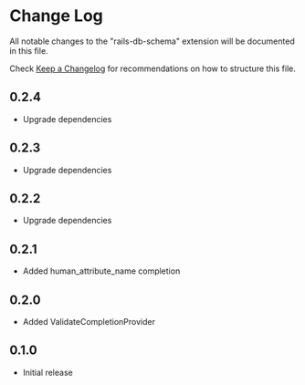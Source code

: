 # Change Log

All notable changes to the "rails-db-schema" extension will be documented in this file.

Check [Keep a Changelog](http://keepachangelog.com/) for recommendations on how to structure this file.

## 0.2.4

- Upgrade dependencies

## 0.2.3

- Upgrade dependencies

## 0.2.2

- Upgrade dependencies

## 0.2.1

- Added human_attribute_name completion

## 0.2.0

- Added ValidateCompletionProvider

## 0.1.0

- Initial release
